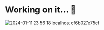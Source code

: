 # Working on it... 🚧

![2024-01-11 23 56 18 localhost cf6b027e75cf](https://github.com/joelmss93/BD-Screens/assets/33437900/7de4cee3-64c6-4d48-8dd2-af20b78a0c28)



